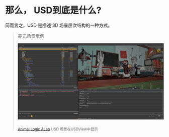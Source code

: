 # 那么，[](./images/usd_icon_small.png) USD到底是什么?

简而言之，USD 是描述 3D 场景层次结构的一种方式。

> 美元场景示例
> 
> ![](./images/alab2.png)
> 
> <sub>[Animal Logic ALab](https://animallogic.com/alab/) USD 场景在USDView中显示</sub>